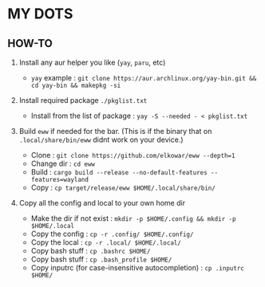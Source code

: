 # MY DOTS

## HOW-TO

1. Install any aur helper you like (`yay`, `paru`, etc)
    * `yay` example : `git clone https://aur.archlinux.org/yay-bin.git && cd yay-bin && makepkg -si`

2. Install required package `./pkglist.txt`
    * Install from the list of package : `yay -S --needed - < pkglist.txt`

3. Build `eww` if needed for the bar. (This is if the binary that on `.local/share/bin/eww` didnt work on your device.)
    * Clone : `git clone https://github.com/elkowar/eww --depth=1`
    * Change dir : `cd eww`
    * Build : `cargo build --release --no-default-features --features=wayland`
    * Copy : `cp target/release/eww $HOME/.local/share/bin/`

3. Copy all the config and local to your own home dir
    * Make the dir if not exist : `mkdir -p $HOME/.config && mkdir -p $HOME/.local`
    * Copy the config : `cp -r .config/ $HOME/.config/`
    * Copy the local : `cp -r .local/ $HOME/.local/`
    * Copy bash stuff : `cp .bashrc $HOME/`
    * Copy bash stuff : `cp .bash_profile $HOME/`
    * Copy inputrc (for case-insensitive autocompletion) : `cp .inputrc $HOME/`
